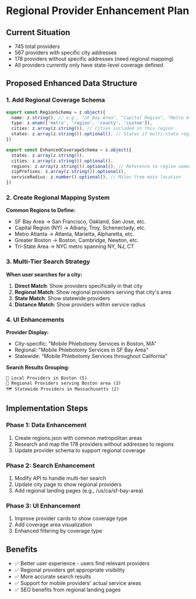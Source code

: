 # Regional Provider Enhancement Plan

## Current Situation
- 745 total providers
- 567 providers with specific city addresses  
- 178 providers without specific addresses (need regional mapping)
- All providers currently only have state-level coverage defined

## Proposed Enhanced Data Structure

### 1. Add Regional Coverage Schema
```typescript
export const RegionSchema = z.object({
  name: z.string(), // e.g., "SF Bay Area", "Capital Region", "Metro Atlanta"
  type: z.enum(['metro', 'region', 'county', 'custom']),
  cities: z.array(z.string()), // Cities included in this region
  states: z.array(z.string()).optional(), // States if multi-state region
})

export const EnhancedCoverageSchema = z.object({
  states: z.array(z.string()),
  cities: z.array(z.string()).optional(),
  regions: z.array(z.string()).optional(), // Reference to region names
  zipPrefixes: z.array(z.string()).optional(),
  serviceRadius: z.number().optional(), // Miles from main location
})
```

### 2. Create Regional Mapping System

**Common Regions to Define:**
- SF Bay Area → San Francisco, Oakland, San Jose, etc.
- Capital Region (NY) → Albany, Troy, Schenectady, etc.  
- Metro Atlanta → Atlanta, Marietta, Alpharetta, etc.
- Greater Boston → Boston, Cambridge, Newton, etc.
- Tri-State Area → NYC metro spanning NY, NJ, CT

### 3. Multi-Tier Search Strategy

**When user searches for a city:**
1. **Direct Match**: Show providers specifically in that city
2. **Regional Match**: Show regional providers serving that city's area
3. **State Match**: Show statewide providers
4. **Distance Match**: Show providers within service radius

### 4. UI Enhancements

**Provider Display:**
- City-specific: "Mobile Phlebotomy Services in Boston, MA"
- Regional: "Mobile Phlebotomy Services in SF Bay Area"  
- Statewide: "Mobile Phlebotomy Services throughout California"

**Search Results Grouping:**
```
🎯 Local Providers in Boston (5)
🏢 Regional Providers serving Boston area (3)  
🗺️ Statewide Providers in Massachusetts (2)
```

## Implementation Steps

### Phase 1: Data Enhancement
1. Create regions.json with common metropolitan areas
2. Research and map the 178 providers without addresses to regions
3. Update provider schema to support regional coverage

### Phase 2: Search Enhancement  
1. Modify API to handle multi-tier search
2. Update city page to show regional providers
3. Add regional landing pages (e.g., /us/ca/sf-bay-area)

### Phase 3: UI Enhancement
1. Improve provider cards to show coverage type
2. Add coverage area visualization
3. Enhanced filtering by coverage type

## Benefits
- ✅ Better user experience - users find relevant providers
- ✅ Regional providers get appropriate visibility  
- ✅ More accurate search results
- ✅ Support for mobile providers' actual service areas
- ✅ SEO benefits from regional landing pages